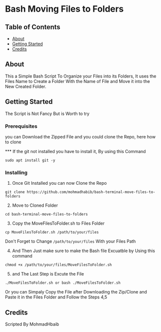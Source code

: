 # Bash Moving Files to Folders

## Table of Contents

- [About](#about)
- [Getting Started](#getting_started)
- [Credits](#credits)

## About <a name = "about"></a>

This a Simple Bash Script To Organize your Files into its Folders, It uses the Files Name to Create a Folder With the Name of File and Move it into the New Created Folder.

## Getting Started <a name = "getting_started"></a>

The Script is Not Fancy But is Worth to try

### Prerequisites

you can Download the Zipped File and you could clone the Repo, here how to clone

*** If the git not installed you have to install it, By using this Command

```
sudo apt install git -y
````

### Installing

1. Once Git Installed you can now Clone the Repo

```
git clone https://github.com/mohmadhabib/bash-terminal-move-files-to-folders
```
2. Move to Cloned Folder


```
cd bash-terminal-move-files-to-folders
```


3. Copy the MoveFilesToFolder.sh to Files Folder

```
cp MoveFilesToFolder.sh /path/to/your/files
```
Don't Forget to Change ```/path/to/your/files``` With your Files Path

4. And Then Just make sure to make the Bash file Excuatble by Using this command

```
chmod +x /path/to/your/files/MoveFilesToFolder.sh
```

5. and The Last Step is Excute the File

```
./MoveFilesToFolder.sh or bash ./MoveFilesToFolder.sh
```

Or you can Simpaly Copy the File after Downloading the Zip/Clone and Paste it in the Files Folder and Follow the Steps 4,5

## Credits <a name = "credits"></a>

Scripted By MohmadHbaib
